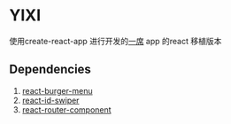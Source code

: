 # YIXI

使用create-react-app 进行开发的[一席](http://yixi.tv]) app 的react 移植版本

## Dependencies

 1. [react-burger-menu](https://github.com/negomi/react-burger-menu)
 2. [react-id-swiper](https://github.com/kidjp85/react-id-swiper)
 3. [react-router-component](https://github.com/strml/react-router-component)
